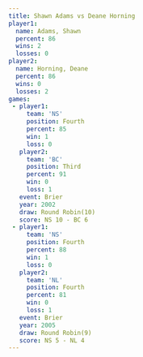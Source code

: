 ```yaml
---
title: Shawn Adams vs Deane Horning
player1:              
  name: Adams, Shawn  
  percent: 86         
  wins: 2             
  losses: 0           
player2:              
  name: Horning, Deane
  percent: 86         
  wins: 0             
  losses: 2           
games:
 - player1:          
     team: 'NS'      
     position: Fourth
     percent: 85     
     win: 1          
     loss: 0         
   player2:         
     team: 'BC'     
     position: Third
     percent: 91    
     win: 0         
     loss: 1        
   event: Brier         
   year: 2002           
   draw: Round Robin(10)
   score: NS 10 - BC 6  
 - player1:          
     team: 'NS'      
     position: Fourth
     percent: 88     
     win: 1          
     loss: 0         
   player2:          
     team: 'NL'      
     position: Fourth
     percent: 81     
     win: 0          
     loss: 1         
   event: Brier        
   year: 2005          
   draw: Round Robin(9)
   score: NS 5 - NL 4  
---
```

